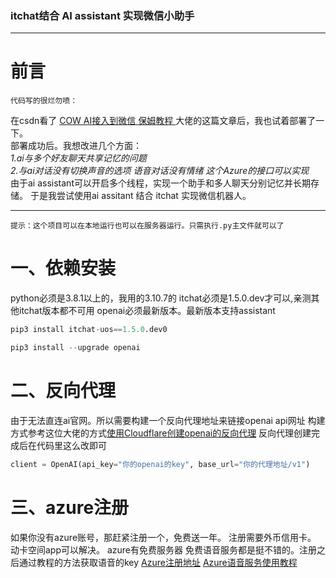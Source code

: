 ### itchat结合 AI assistant 实现微信小助手

---

# 前言
`代码写的很烂勿喷：`

在csdn看了 [COW AI接入到微信 保姆教程 ](https://blog.csdn.net/m0_69655483/article/details/134170135?spm=1001.2014.3001.5501)大佬的这篇文章后，我也试着部署了一下。  
 部署成功后。我想改进几个方面：   
 		*1.ai与多个好友聊天共享记忆的问题*  
 		*2.与ai对话没有切换声音的选项  语音对话没有情绪 这个Azure的接口可以实现*  
 由于ai assistant可以开启多个线程，实现一个助手和多人聊天分别记忆并长期存储。 于是我尝试使用ai assitant 结合 itchat 实现微信机器人。
    
 	 


---

`提示：这个项目可以在本地运行也可以在服务器运行。只需执行.py主文件就可以了`

# 一、依赖安装

 python必须是3.8.1以上的，我用的3.10.7的  itchat必须是1.5.0.dev才可以,亲测其他itchat版本都不可用    openai必须最新版本。最新版本支持assistant    

  ```python
  pip3 install itchat-uos==1.5.0.dev0  
```
  ```python
 pip3 install --upgrade openai
```
   
# 二、反向代理
由于无法直连ai官网。所以需要构建一个反向代理地址来链接openai api网址
构建方式参考这位大佬的方式[使用Cloudflare创建openai的反向代理](https://blog.csdn.net/guo_zhen_qian/article/details/134957351?ops_request_misc=%257B%2522request%255Fid%2522%253A%2522170442003016777224489813%2522%252C%2522scm%2522%253A%252220140713.130102334.pc%255Fall.%2522%257D&request_id=170442003016777224489813&biz_id=0&utm_medium=distribute.pc_search_result.none-task-blog-2~all~first_rank_ecpm_v1~rank_v31_ecpm-1-134957351-null-null.142%5Ev99%5Epc_search_result_base6&utm_term=open%E5%8F%8D%E5%90%91%E4%BB%A3%E7%90%86&spm=1018.2226.3001.4187)  反向代理创建完成后在代码里这么改即可

```python
client = OpenAI(api_key="你的openai的key", base_url="你的代理地址/v1")
```

# 三、azure注册
如果你没有azure账号，那赶紧注册一个，免费送一年。 注册需要外币信用卡。 动卡空间app可以解决。  azure有免费服务器 免费语音服务都是挺不错的。注册之后通过教程的方法获取语音的key
[Azure注册地址](https://azure.microsoft.com/zh-cn/get-started/welcome-to-azure/?subscriptionId=fb407ffc-43a6-462d-bb96-4ac955ba76c5)
[Azure语音服务使用教程](https://zhuanlan.zhihu.com/p/627165015?utm_id=0)

